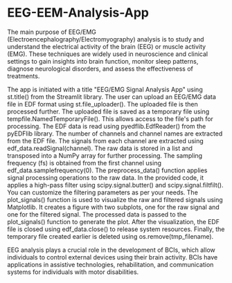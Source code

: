 # EEG-EEM-Analysis-App
The main purpose of EEG/EMG (Electroencephalography/Electromyography) analysis is to study and understand the electrical activity of the brain (EEG) or muscle activity (EMG). These techniques are widely used in neuroscience and clinical settings to gain insights into brain function, monitor sleep patterns, diagnose neurological disorders, and assess the effectiveness of treatments.

The app is initiated with a title "EEG/EMG Signal Analysis App" using st.title() from the Streamlit library.
The user can upload an EEG/EMG data file in EDF format using st.file_uploader(). The uploaded file is then processed further.
The uploaded file is saved as a temporary file using tempfile.NamedTemporaryFile(). This allows access to the file's path for processing.
The EDF data is read using pyedflib.EdfReader() from the pyEDFlib library. The number of channels and channel names are extracted from the EDF file.
The signals from each channel are extracted using edf_data.readSignal(channel). The raw data is stored in a list and transposed into a NumPy array for further processing.
The sampling frequency (fs) is obtained from the first channel using edf_data.samplefrequency(0).
The preprocess_data() function applies signal processing operations to the raw data. In the provided code, it applies a high-pass filter using scipy.signal.butter() and scipy.signal.filtfilt(). You can customize the filtering parameters as per your needs.
The plot_signals() function is used to visualize the raw and filtered signals using Matplotlib. It creates a figure with two subplots, one for the raw signal and one for the filtered signal.
The processed data is passed to the plot_signals() function to generate the plot.
After the visualization, the EDF file is closed using edf_data.close() to release system resources.
Finally, the temporary file created earlier is deleted using os.remove(tmp_filename).

EEG analysis plays a crucial role in the development of BCIs, which allow individuals to control external devices using their brain activity. BCIs have applications in assistive technologies, rehabilitation, and communication systems for individuals with motor disabilities.
